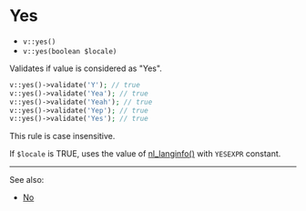 # Yes

- `v::yes()`
- `v::yes(boolean $locale)`

Validates if value is considered as "Yes".

```php
v::yes()->validate('Y'); // true
v::yes()->validate('Yea'); // true
v::yes()->validate('Yeah'); // true
v::yes()->validate('Yep'); // true
v::yes()->validate('Yes'); // true
```

This rule is case insensitive.

If `$locale` is TRUE, uses the value of [nl_langinfo()](http://php.net/nl_langinfo) with `YESEXPR` constant.

***
See also:

  * [No](No.md)
